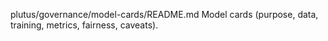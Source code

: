 plutus/governance/model-cards/README.md
Model cards (purpose, data, training, metrics, fairness, caveats).